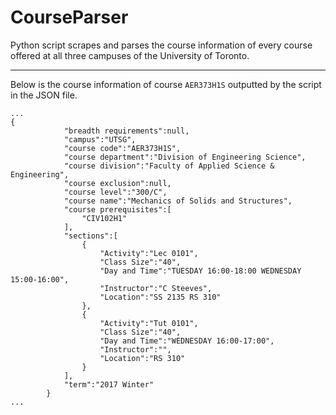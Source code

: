 # CourseParser

Python script scrapes and parses the course information of every course offered at all three campuses of the University of Toronto.

---
Below is the course information of course ```AER373H1S``` outputted by the script in the JSON file. 

```
...
{
            "breadth requirements":null,
            "campus":"UTSG",
            "course code":"AER373H1S",
            "course department":"Division of Engineering Science",
            "course division":"Faculty of Applied Science & Engineering",
            "course exclusion":null,
            "course level":"300/C",
            "course name":"Mechanics of Solids and Structures",
            "course prerequisites":[
                "CIV102H1"
            ],
            "sections":[
                {
                    "Activity":"Lec 0101",
                    "Class Size":"40",
                    "Day and Time":"TUESDAY 16:00-18:00 WEDNESDAY 15:00-16:00",
                    "Instructor":"C Steeves",
                    "Location":"SS 2135 RS 310"
                },
                {
                    "Activity":"Tut 0101",
                    "Class Size":"40",
                    "Day and Time":"WEDNESDAY 16:00-17:00",
                    "Instructor":"",
                    "Location":"RS 310"
                }
            ],
            "term":"2017 Winter"
        }
...
```
